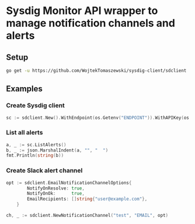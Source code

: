 # Sysdig Monitor API wrapper to manage notification channels and alerts

## Setup

```bash
go get -u https://github.com/WojtekTomaszewski/sysdig-client/sdclient
```

## Examples

### Create Sysdig client

```go
sc := sdclient.New().WithEndpoint(os.Getenv("ENDPOINT")).WithAPIKey(os.Getenv("APIKEY"))
````

### List all alerts

```go
a, _ := sc.ListAlerts()
b, _ := json.MarshalIndent(a, "", "  ")
fmt.Println(string(b))
```

### Create Slack alert channel

```go
opt := sdclient.EmailNotificationChannelOptions{
		NotifyOnResolve: true,
		NotifyOnOk:      true,
		EmailRecipients: []string{"user@example.com"},
	}
	
ch, _ := sdclient.NewNotificationChannel("test", "EMAIL", opt)
```